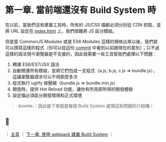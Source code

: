 # 第一章. 當前端還沒有 Build System 時

在以前，當我們沒有建置工具時，所有的 JS/CSS 檔都必須分別從 CDN 抓取，並將 URL 設定在 [index.html](https://github.com/shiningjason1989/react-quick-tutorial/blob/master/level-24_immutablejs/index.html) 上，我們很難將 JS 區分模組。

但是當 CommonJS Modules 或是 ES6 Modules 這樣的規格出來以後，我們就可以撰寫這樣的程式（你可以從這份 [commit](https://github.com/shiningjason1989/react-build-systems-tutorial/commit/2ac2dccf0b1988b45f1b1c605977b882b43db21b) 中看到以前跟現在的差別）；只不過這樣的語法現今瀏覽器是不支援的，因此我需要一些工具幫我們處理以下問題：

1. 轉譯 ES6/ES7/JSX 語法
2. 自動關連所有模組，並將它們包成一支程式（a.js, b.js, c.js => bundle.js），這讓瀏覽器請求可以不用那麼多次
3. 程式執行 uglify 做壓縮（bundle.js => bundle.min.js）
4. 開發時，提供 Hot Reload 功能，讓你有所見即所得的開發體驗
5. 設定檔必須區分開發環境和正式環境

> :bowtie:：因此接下來就是每個 Build System 處理這些問題的介紹囉！


## :rocket:

｜ [主頁](../) ｜ [下一章. 使用 webpack 建置 Build System](../2_webpack) ｜
